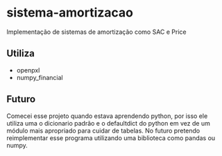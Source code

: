 # sistema-amortizacao
Implementação de sistemas de amortização como SAC e Price

## Utiliza
- openpxl
- numpy_financial

## Futuro
Comecei esse projeto quando estava aprendendo python, por isso ele utiliza uma o dicionario padrão e o defaultdict do python
em vez de um módulo mais apropriado para cuidar de tabelas.
No futuro pretendo reimplementar esse programa utilizando uma biblioteca como pandas ou numpy.
